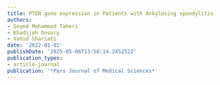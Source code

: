 ```yaml
---
title: PTEN gene expression in Patients with Ankylosing spondylitis
authors:
- Seyed Mohammad Taheri
- Khadijeh Onsory
- Vahid Shariati
date: '2022-01-01'
publishDate: '2025-05-06T13:56:14.245252Z'
publication_types:
- article-journal
publication: '*Pars Journal of Medical Sciences*'
---
```

